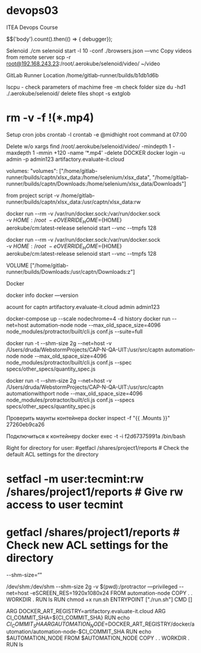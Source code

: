 # devops03
ITEA Devops Course

$$('body').count().then(() => { debugger});


Selenoid
./cm selenoid start -l 10 -conf ./browsers.json —vnc
Copy videos from remote server
scp -r root@192.168.243.23:/root/.aerokube/selenoid/video/ ~/video

GitLab Runner Location
/home/gitlab-runner/builds/b1db1d6b

lscpu - check parameters of machime
free -m
check folder size
du -hd1 ./.aerokube/selenoid/
delete files 
shopt -s extglob
# rm -v -f !(*.mp4)
Setup cron jobs
crontab -l
crontab -e
@midhight root command
at 07:00


Delete w/o xargs
find /root/.aerokube/selenoid/video/ -mindepth 1 -maxdepth 1 -mmin +120 -name ‘*.mp4' -delete
DOCKER
docker login -u admin -p admin123 artifactory.evaluate-it.cloud

volumes:
"volumes": ["/home/gitlab-runner/builds/captn/xlsx_data:/home/selenium/xlsx_data", "/home/gitlab-runner/builds/captn/Downloads:/home/selenium/xlsx_data/Downloads"]

from project script 
-v /home/gitlab-runner/builds/captn/xlsx_data:/usr/captn/xlsx_data:rw

docker run --rm -v /var/run/docker.sock:/var/run/docker.sock  \
    -v ${HOME}:/root                                            \
    -e OVERRIDE_HOME=${HOME}                                    \
    aerokube/cm:latest-release selenoid start --vnc --tmpfs 128

docker run --rm -v /var/run/docker.sock:/var/run/docker.sock  \
    -v ${HOME}:/root                                            \
    -e OVERRIDE_HOME=${HOME}                                    \
    aerokube/cm:latest-release selenoid start --vnc --tmpfs 128

VOLUME ["/home/gitlab-runner/builds/Downloads:/usr/captn/Downloads:z"]


Docker

docker info
docker —version

acount for captn 
artifactory.evaluate-it.cloud
admin
admin123



docker-compose up --scale nodechrome=4 -d
history
docker run --net=host automation-node node --max_old_space_size=4096 node_modules/protractor/built/cli.js conf.js --suite=full

docker run -t --shm-size 2g --net=host -v /Users/druda/WebstormProjects/CAP-N-QA-UIT:/usr/src/captn  automation-node node --max_old_space_size=4096 node_modules/protractor/built/cli.js conf.js --spec specs/other_specs/quantity_spec.js

docker run -t --shm-size 2g --net=host -v /Users/druda/WebstormProjects/CAP-N-QA-UIT:/usr/src/captn  automationwithport  node --max_old_space_size=4096 node_modules/protractor/built/cli.js conf.js --specs specs/other_specs/quantity_spec.js

Проверить маунты контейнера
docker inspect -f "{{ .Mounts }}" 27260eb9ca26

Подключиться к контейнеру
docker exec -t -i f2d67375991a /bin/bash

Right for directory for user:
#getfacl /shares/project1/reports # Check the default ACL settings for the directory 
# setfacl -m user:tecmint:rw /shares/project1/reports # Give rw access to user tecmint 
# getfacl /shares/project1/reports # Check new ACL settings for the directory

--shm-size=“"

/dev/shm:/dev/shm
--shm-size 2g
-v $(pwd):/protractor
—privileged
--net=host 
-eSCREEN_RES=1920x1080x24
FROM automation-node
COPY . .
WORKDIR .
RUN ls
RUN chmod +x run.sh
ENTRYPOINT ["./run.sh"]
CMD []


ARG DOCKER_ART_REGISTRY=artifactory.evaluate-it.cloud
ARG CI_COMMIT_SHA=${CI_COMMIT_SHA}
RUN echo $CI_COMMIT_SHA
ARG AUTOMATION_NODE=$DOCKER_ART_REGISTRY/docker/automation/automation-node-$CI_COMMIT_SHA
RUN echo $AUTOMATION_NODE
FROM $AUTOMATION_NODE
COPY . .
WORKDIR .
RUN ls

